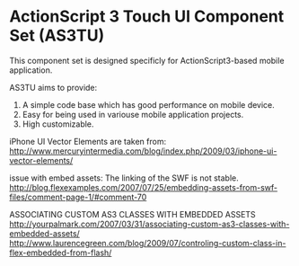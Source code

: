 ActionScript 3 Touch UI Component Set (AS3TU)
====================

This component set is designed specificly for ActionScript3-based mobile application. 

AS3TU aims to provide:
 1. A simple code base which has good performance on mobile device.
 2. Easy for being used in variouse mobile application projects.
 3. High customizable.

iPhone UI Vector Elements are taken from: 
http://www.mercuryintermedia.com/blog/index.php/2009/03/iphone-ui-vector-elements/

issue with embed assets: The linking of the SWF is not stable.
http://blog.flexexamples.com/2007/07/25/embedding-assets-from-swf-files/comment-page-1/#comment-70

ASSOCIATING CUSTOM AS3 CLASSES WITH EMBEDDED ASSETS
http://yourpalmark.com/2007/03/31/associating-custom-as3-classes-with-embedded-assets/
http://www.laurencegreen.com/blog/2009/07/controling-custom-class-in-flex-embedded-from-flash/